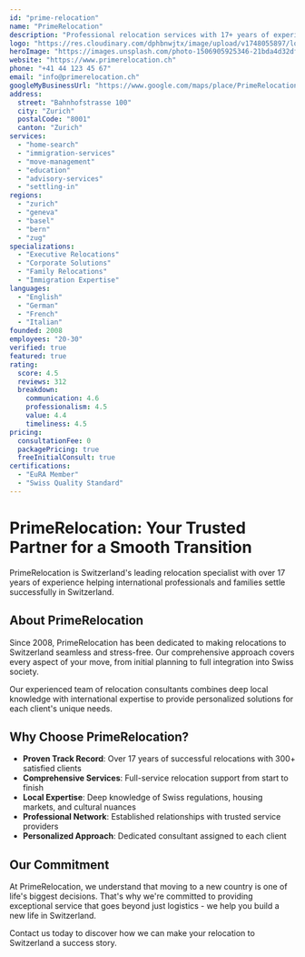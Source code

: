 ```yaml
---
id: "prime-relocation"
name: "PrimeRelocation"
description: "Professional relocation services with 17+ years of experience helping expats settle in Switzerland."
logo: "https://res.cloudinary.com/dphbnwjtx/image/upload/v1748055897/logoprimesmal_rb4hxo.webp"
heroImage: "https://images.unsplash.com/photo-1506905925346-21bda4d32df4?w=1200&h=600&fit=crop"
website: "https://www.primerelocation.ch"
phone: "+41 44 123 45 67"
email: "info@primerelocation.ch"
googleMyBusinessUrl: "https://www.google.com/maps/place/PrimeRelocation/@47.3668281,8.5384901,15z/data=!4m6!3m5!1s0x47900a08f4b1f3e5:0x3e0b8a0c1c9a7a0f!8m2!3d47.3668281!4d8.5384901!16s%2Fg%2F11c6_1l9y3"
address:
  street: "Bahnhofstrasse 100"
  city: "Zurich"
  postalCode: "8001"
  canton: "Zurich"
services:
  - "home-search"
  - "immigration-services" 
  - "move-management"
  - "education"
  - "advisory-services"
  - "settling-in"
regions:
  - "zurich"
  - "geneva"
  - "basel"
  - "bern"
  - "zug"
specializations:
  - "Executive Relocations"
  - "Corporate Solutions"
  - "Family Relocations"
  - "Immigration Expertise"
languages:
  - "English"
  - "German"
  - "French"
  - "Italian"
founded: 2008
employees: "20-30"
verified: true
featured: true
rating:
  score: 4.5
  reviews: 312
  breakdown:
    communication: 4.6
    professionalism: 4.5
    value: 4.4
    timeliness: 4.5
pricing:
  consultationFee: 0
  packagePricing: true
  freeInitialConsult: true
certifications:
  - "EuRA Member"
  - "Swiss Quality Standard"
---
```


# PrimeRelocation: Your Trusted Partner for a Smooth Transition

PrimeRelocation is Switzerland's leading relocation specialist with over 17 years of experience helping international professionals and families settle successfully in Switzerland.

## About PrimeRelocation

Since 2008, PrimeRelocation has been dedicated to making relocations to Switzerland seamless and stress-free. Our comprehensive approach covers every aspect of your move, from initial planning to full integration into Swiss society.

Our experienced team of relocation consultants combines deep local knowledge with international expertise to provide personalized solutions for each client's unique needs.

## Why Choose PrimeRelocation?

- **Proven Track Record**: Over 17 years of successful relocations with 300+ satisfied clients
- **Comprehensive Services**: Full-service relocation support from start to finish
- **Local Expertise**: Deep knowledge of Swiss regulations, housing markets, and cultural nuances
- **Professional Network**: Established relationships with trusted service providers
- **Personalized Approach**: Dedicated consultant assigned to each client

## Our Commitment

At PrimeRelocation, we understand that moving to a new country is one of life's biggest decisions. That's why we're committed to providing exceptional service that goes beyond just logistics - we help you build a new life in Switzerland.

Contact us today to discover how we can make your relocation to Switzerland a success story. 